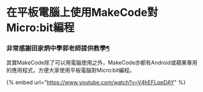 # 在平板電腦上使用MakeCode對Micro:bit編程

### 非常感謝田家炳中學郭老師提供教學[¶](broken-reference)

其實MakeCode除了可以用電腦使用之外，MakeCode亦都有Android或蘋果專用的應用程式，方便大家使用平板電腦對Micro:bit編程。



{% embed url="https://www.youtube.com/watch?v=V4hEFLppDAY" %}

